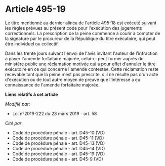# Article 495-19

Le titre mentionné au dernier alinéa de l'article 495-18 est exécuté suivant les règles prévues au présent code pour
l'exécution des jugements correctionnels. La prescription de la peine commence à courir à compter de la signature par le
procureur de la République du titre exécutoire, qui peut être individuel ou collectif.

Dans les trente jours suivant l'envoi de l'avis invitant l'auteur de l'infraction à payer l'amende forfaitaire majorée,
celui-ci peut former auprès du ministère public une réclamation motivée qui a pour effet d'annuler le titre exécutoire en ce
qui concerne l'amende contestée. Cette réclamation reste recevable tant que la peine n'est pas prescrite, s'il ne résulte pas
d'un acte d'exécution ou de tout autre moyen de preuve que l'intéressé a eu connaissance de l'amende forfaitaire majorée.

**Liens relatifs à cet article**

_Modifié par_:

  - Loi n°2019-222 du 23 mars 2019 - art. 58

_Cité par_:

  - Code de procédure pénale - art. D45-10 (VD)
  - Code de procédure pénale - art. D45-11 (VD)
  - Code de procédure pénale - art. D45-13 (VD)
  - Code de procédure pénale - art. D45-14 (VD)
  - Code de procédure pénale - art. D45-19 (VD)
  - Code de procédure pénale - art. D45-9 (VD)
